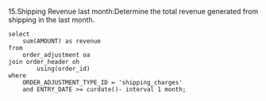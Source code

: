 15.Shipping Revenue last month:Determine the total revenue generated from shipping in the last month.
```
select
	sum(AMOUNT) as revenue
from
	order_adjustment oa
join order_header oh
		using(order_id)
where
	ORDER_ADJUSTMENT_TYPE_ID = 'shipping_charges'
	and ENTRY_DATE >= curdate()- interval 1 month;
```
